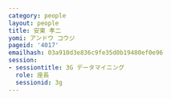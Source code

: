 ```yaml
---
category: people
layout: people
title: 安東 孝二
yomi: アンドウ コウジ
pageid: '4017'
emailhash: 03a910d3e836c9fe35d0b19480ef0e96
session:
- sessiontitle: 3G データマイニング
  role: 座長
  sessionid: 3g
---
```

